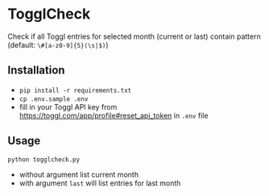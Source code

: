 # TogglCheck

Check if all Toggl entries for selected month (current or last) contain pattern (default: `\#[a-z0-9]{5}(\s|$)`)

## Installation

- `pip install -r requirements.txt`
- `cp .env.sample .env`
- fill in your Toggl API key from https://toggl.com/app/profile#reset_api_token in `.env` file

## Usage

`python togglcheck.py`

- without argument list current month
- with argument `last` will list entries for last month

